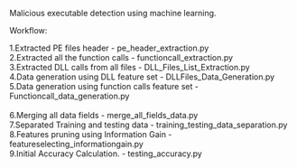 Malicious executable detection using machine learning.

Workflow:

1.Extracted PE files header - pe_header_extraction.py <br>
2.Extracted all the function calls - functioncall_extraction.py <br>
3.Extracted DLL calls from all files - DLL_Files_List_Extraction.py <br>
4.Data generation using DLL feature set - DLLFiles_Data_Generation.py <br>
5.Data generation using function calls feature set - Functioncall_data_generation.py <br>	
6.Merging all data fields - merge_all_fields_data.py <br>
7.Separated Training and testing data - training_testing_data_separation.py <br>
8.Features pruning using Information Gain - featureselecting_informationgain.py <br>
9.Initial Accuracy Calculation. - testing_accuracy.py <br>
